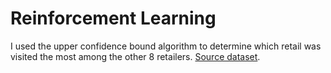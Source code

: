 # Reinforcement Learning

I used the upper confidence bound algorithm to determine which retail was visited the most among the other 8 retailers. [Source dataset](https://www.kaggle.com/datasets/chaandsheikh/upper-confidence-bound-dataset).
